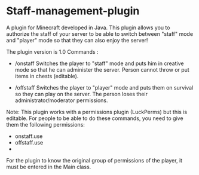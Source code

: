 # Staff-management-plugin
A plugin for Minecraft developed in Java. 
This plugin allows you to authorize the staff of your server to be able to switch between "staff" mode and "player" mode 
so that they can also enjoy the server!

The plugin version is 1.0
Commands :

 - /onstaff Switches the player to "staff" mode and puts him in creative mode so that he can 
administer the server. Person cannot throw or put items in chests (editable).

 - /offstaff Switches the player to "player" mode and puts them on survival so they can play 
on the server. The person loses their administrator/moderator permissions.

Note: This plugin works with a permissions plugin (LuckPerms) but this is editable.
For people to be able to do these commands, you need to give them the following permissions:
- onstaff.use
- offstaff.use
- 
For the plugin to know the original group of permissions of the player, it must be entered in the Main class.
